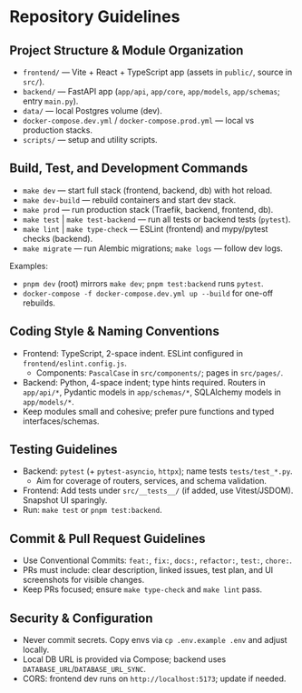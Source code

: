 # Repository Guidelines

## Project Structure & Module Organization
- `frontend/` — Vite + React + TypeScript app (assets in `public/`, source in `src/`).
- `backend/` — FastAPI app (`app/api`, `app/core`, `app/models`, `app/schemas`; entry `main.py`).
- `data/` — local Postgres volume (dev).
- `docker-compose.dev.yml` / `docker-compose.prod.yml` — local vs production stacks.
- `scripts/` — setup and utility scripts.

## Build, Test, and Development Commands
- `make dev` — start full stack (frontend, backend, db) with hot reload.
- `make dev-build` — rebuild containers and start dev stack.
- `make prod` — run production stack (Traefik, backend, frontend, db).
- `make test` | `make test-backend` — run all tests or backend tests (`pytest`).
- `make lint` | `make type-check` — ESLint (frontend) and mypy/pytest checks (backend).
- `make migrate` — run Alembic migrations; `make logs` — follow dev logs.

Examples:
- `pnpm dev` (root) mirrors `make dev`; `pnpm test:backend` runs `pytest`.
- `docker-compose -f docker-compose.dev.yml up --build` for one-off rebuilds.

## Coding Style & Naming Conventions
- Frontend: TypeScript, 2-space indent. ESLint configured in `frontend/eslint.config.js`.
  - Components: `PascalCase` in `src/components/`; pages in `src/pages/`.
- Backend: Python, 4-space indent; type hints required. Routers in `app/api/*`, Pydantic models in `app/schemas/*`, SQLAlchemy models in `app/models/*`.
- Keep modules small and cohesive; prefer pure functions and typed interfaces/schemas.

## Testing Guidelines
- Backend: `pytest` (+ `pytest-asyncio`, `httpx`); name tests `tests/test_*.py`.
  - Aim for coverage of routers, services, and schema validation.
- Frontend: Add tests under `src/__tests__/` (if added, use Vitest/JSDOM). Snapshot UI sparingly.
- Run: `make test` or `pnpm test:backend`.

## Commit & Pull Request Guidelines
- Use Conventional Commits: `feat:`, `fix:`, `docs:`, `refactor:`, `test:`, `chore:`.
- PRs must include: clear description, linked issues, test plan, and UI screenshots for visible changes.
- Keep PRs focused; ensure `make type-check` and `make lint` pass.

## Security & Configuration
- Never commit secrets. Copy envs via `cp .env.example .env` and adjust locally.
- Local DB URL is provided via Compose; backend uses `DATABASE_URL`/`DATABASE_URL_SYNC`.
- CORS: frontend dev runs on `http://localhost:5173`; update if needed.

